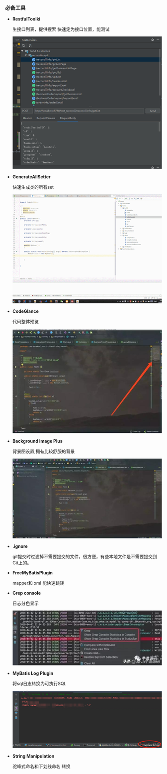 ### 必备工具
- **RestfulToolki**

  生接口列表，提供搜索 快速定为接口位置，能测试

  ![](../../../file/img/1556519857.png)

- **GenerateAllSetter**

   快速生成类的所有set

  ![](../../../file/img/20190429143111.gif)

- **CodeGlance**

  代码整体预览

  ![](../../../file/img/20190429143508.jpg)

- **Background image Plus**

  背景图设置,拥有比较舒服的背景

  ![](../../../file/img/20190429143533.jpg)

- **.ignore**

  git提交时过滤掉不需要提交的文件，很方便，有些本地文件是不需要提交到Git上的。

- **FreeMyBatisPlugin**

  mapper和 xml 能快速跳转

- **Grep console**

  日志分色显示

  ![](../../../file/img/20190429144609.jpg)

- **MyBatis Log Plugin**

  将sql日志转换为可执行SQL

  ![](../../../file/img/20180814153638525.png)

- **String Manipulation**

  驼峰式命名和下划线命名 转换